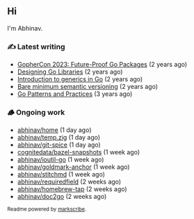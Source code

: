 ## Hi

I'm Abhinav.

### ✍️ Latest writing


- [GopherCon 2023: Future-Proof Go Packages](https://abhinavg.net/2023/09/27/future-proof-packages/) (2 years ago)
- [Designing Go Libraries](https://abhinavg.net/2022/12/06/designing-go-libraries/) (2 years ago)
- [Introduction to generics in Go](https://abhinavg.net/2022/11/23/generics-intro/) (2 years ago)
- [Bare minimum semantic versioning](https://abhinavg.net/2022/11/07/semver/) (2 years ago)
- [Go Patterns and Practices](https://abhinavg.net/2022/09/19/go-patterns-and-practices-talk/) (3 years ago)

### 🪵 Ongoing work


- [abhinav/home](https://github.com/abhinav/home) (1 day ago)
- [abhinav/temp.zig](https://github.com/abhinav/temp.zig) (1 day ago)
- [abhinav/git-spice](https://github.com/abhinav/git-spice) (1 day ago)
- [cognitedata/bazel-snapshots](https://github.com/cognitedata/bazel-snapshots) (1 week ago)
- [abhinav/ioutil-go](https://github.com/abhinav/ioutil-go) (1 week ago)
- [abhinav/goldmark-anchor](https://github.com/abhinav/goldmark-anchor) (1 week ago)
- [abhinav/stitchmd](https://github.com/abhinav/stitchmd) (1 week ago)
- [abhinav/requiredfield](https://github.com/abhinav/requiredfield) (2 weeks ago)
- [abhinav/homebrew-tap](https://github.com/abhinav/homebrew-tap) (2 weeks ago)
- [abhinav/doc2go](https://github.com/abhinav/doc2go) (2 weeks ago)

<sub>Readme powered by [markscribe](https://github.com/muesli/markscribe).</sub>
